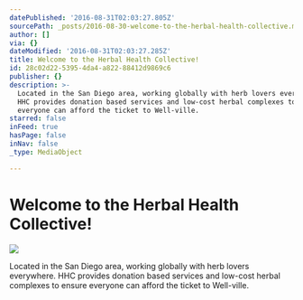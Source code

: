 ```yaml
---
datePublished: '2016-08-31T02:03:27.805Z'
sourcePath: _posts/2016-08-30-welcome-to-the-herbal-health-collective.md
author: []
via: {}
dateModified: '2016-08-31T02:03:27.285Z'
title: Welcome to the Herbal Health Collective!
id: 28c02d22-5395-4da4-a822-88412d9869c6
publisher: {}
description: >-
  Located in the San Diego area, working globally with herb lovers everywhere.
  HHC provides donation based services and low-cost herbal complexes to ensure
  everyone can afford the ticket to Well-ville.
starred: false
inFeed: true
hasPage: false
inNav: false
_type: MediaObject

---
```

# Welcome to the Herbal Health Collective!
![](https://the-grid-user-content.s3-us-west-2.amazonaws.com/05041ba7-01f1-4ee6-8984-60957989aa3e.jpg)

Located in the San Diego area, working globally with herb lovers everywhere. HHC provides donation based services and low-cost herbal complexes to ensure everyone can afford the ticket to Well-ville.